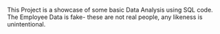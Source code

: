 This Project is a showcase of some basic Data Analysis using SQL code.
The Employee Data is fake- these are not real people, any likeness is unintentional.
